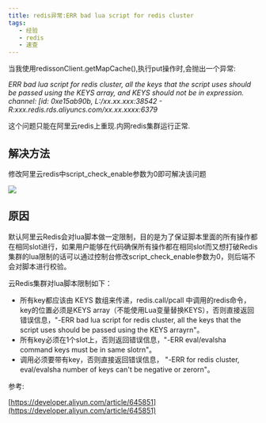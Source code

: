 ```yaml
---
title: redis异常:ERR bad lua script for redis cluster
tags: 
   - 经验
   - redis
   - 速查
---
```


当我使用redissonClient.getMapCache(),执行put操作时,会抛出一个异常:

*ERR bad lua script for redis cluster, all the keys that the script uses should be passed using the KEYS array, and KEYS should not be in expression. channel: [id: 0xe15ab90b, L:/xx.xx.xxx:38542 - R:xxx.redis.rds.aliyuncs.com/xx.xx.xxxx:6379*

这个问题只能在阿里云redis上重现.内网redis集群运行正常.

## 解决方法

修改阿里云redis中script_check_enable参数为0即可解决该问题

![](https://gitee.com/minagamiyuki/picgo-gitee/raw/master/images/92126769-26ce0480-ee33-11ea-8130-cd7ea23ac79e.png)

## 原因

默认阿里云Redis会对lua脚本做一定限制，目的是为了保证脚本里面的所有操作都在相同slot进行，如果用户能够在代码确保所有操作都在相同slot而又想打破Redis集群的lua限制的话可以通过控制台修改script_check_enable参数为0，则后端不会对脚本进行校验。

云Redis集群对lua脚本限制如下：

- 所有key都应该由 KEYS 数组来传递，redis.call/pcall 中调用的redis命令，key的位置必须是KEYS array（不能使用Lua变量替换KEYS），否则直接返回错误信息，"-ERR bad lua script for redis cluster, all the keys that the script uses should be passed using the KEYS arrayrn"。
- 所有key必须在1个slot上，否则返回错误信息，"-ERR eval/evalsha command keys must be in same slotrn"。
- 调用必须要带有key，否则直接返回错误信息， "-ERR for redis cluster, eval/evalsha number of keys can't be negative or zerorn"。

参考:

[https://developer.aliyun.com/article/645851](https://developer.aliyun.com/article/645851)

